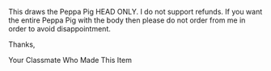 This draws the Peppa Pig HEAD ONLY. I do not support refunds. If you want the entire Peppa Pig with the body then please do not order from me in order to avoid disappointment.

Thanks,

Your Classmate Who Made This Item
